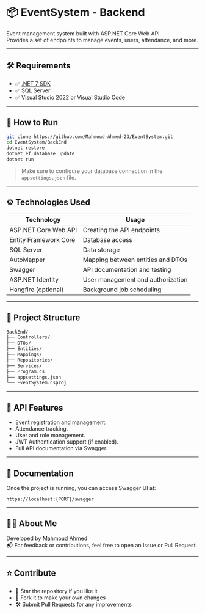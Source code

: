 # 📦 EventSystem - Backend

Event management system built with ASP.NET Core Web API.  
Provides a set of endpoints to manage events, users, attendance, and more.

---

## 🛠️ Requirements

- ✅ [.NET 7 SDK](https://dotnet.microsoft.com/en-us/download/dotnet/7.0)
- ✅ SQL Server
- ✅ Visual Studio 2022 or Visual Studio Code

---

## 🚀 How to Run

```bash
git clone https://github.com/Mahmoud-Ahmed-23/EventSystem.git
cd EventSystem/BackEnd
dotnet restore
dotnet ef database update
dotnet run
```

> Make sure to configure your database connection in the `appsettings.json` file.

---

## ⚙️ Technologies Used

| Technology           | Usage                            |
|---------------------|---------------------------------|
| ASP.NET Core Web API | Creating the API endpoints       |
| Entity Framework Core| Database access                  |
| SQL Server          | Data storage                    |
| AutoMapper          | Mapping between entities and DTOs|
| Swagger             | API documentation and testing    |
| ASP.NET Identity    | User management and authorization|
| Hangfire (optional) | Background job scheduling        |

---

## 📁 Project Structure

```bash
BackEnd/
├── Controllers/
├── DTOs/
├── Entities/
├── Mappings/
├── Repositories/
├── Services/
├── Program.cs
├── appsettings.json
└── EventSystem.csproj
```

---

## 📌 API Features

- Event registration and management.
- Attendance tracking.
- User and role management.
- JWT Authentication support (if enabled).
- Full API documentation via Swagger.

---

## 📄 Documentation

Once the project is running, you can access Swagger UI at:

```
https://localhost:{PORT}/swagger
```

---

## 🙋‍♂️ About Me

Developed by [Mahmoud Ahmed](https://github.com/Mahmoud-Ahmed-23)  
📬 For feedback or contributions, feel free to open an Issue or Pull Request.

---

## ⭐ Contribute

- 🌟 Star the repository if you like it  
- 🍴 Fork it to make your own changes  
- 🛠️ Submit Pull Requests for any improvements  
